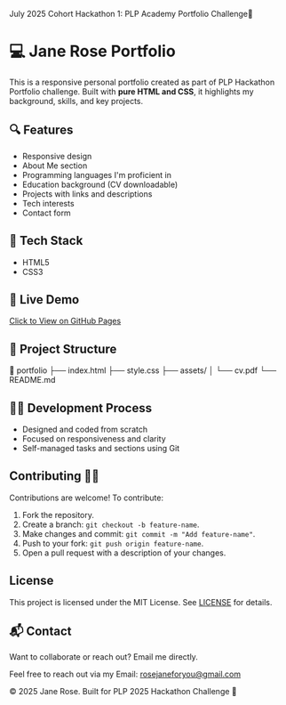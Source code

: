 July 2025 Cohort Hackathon 1: PLP Academy Portfolio Challenge🚀

# 💻 Jane Rose Portfolio

This is a responsive personal portfolio created as part of PLP Hackathon Portfolio challenge. Built with **pure HTML and CSS**, it highlights my background, skills, and key projects.

## 🔍 Features

- Responsive design
- About Me section
- Programming languages I'm proficient in
- Education background (CV downloadable)
- Projects with links and descriptions
- Tech interests
- Contact form

## 🚀 Tech Stack

- HTML5
- CSS3

## 📄 Live Demo

[Click to View on GitHub Pages](https://mujojo03.github.io/July2025Cohort-Hackathon1/)  

## 📁 Project Structure


📂 portfolio
├── index.html
├── style.css
├── assets/
│ └── cv.pdf
└── README.md


## 🧑‍💻 Development Process

- Designed and coded from scratch
- Focused on responsiveness and clarity
- Self-managed tasks and sections using Git

## Contributing 🤝🏽
Contributions are welcome! To contribute:
1. Fork the repository.
2. Create a branch: `git checkout -b feature-name`.
3. Make changes and commit: `git commit -m "Add feature-name"`.
4. Push to your fork: `git push origin feature-name`.
5. Open a pull request with a description of your changes.

## License
This project is licensed under the MIT License. See [LICENSE](LICENSE) for details.


## 📬 Contact

Want to collaborate or reach out? Email me directly.

Feel free to reach out via my Email: rosejaneforyou@gmail.com

© 2025 Jane Rose. Built for PLP 2025 Hackathon Challenge 🚀